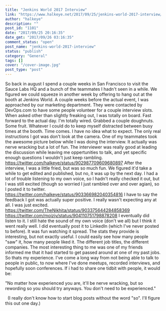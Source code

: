 ```yaml
---
title: "Jenkins World 2017 Interview"
link: "https://www.halkeye.net/2017/09/25/jenkins-world-2017-interview/"
author: "halkeye"
description: ""
post_id: "1101"
date: "2017/09/25 20:16:35"
date_gmt: "2017/09/26 03:16:35"
comment_status: "open"
post_name: "jenkins-world-2017-interview"
status: "publish"
category: "General"
tags: []
cover: "/cover-image.jpg"
post_type: "post"
---
```


So back in august I spend a couple weeks in San Francisco to visit the Sauce Labs HQ and a bunch of the teammates I hadn't seen in a while. We figured we could squeeze in another week by offering to hang out at the booth at Jenkins World. A couple weeks before the actual event, I was approached by our marketing department. They were contacted by DevOps.com to have some people volunteer for a couple interview slots. When asked other than slightly freaking out, I was totally on board. Fast forward to the actual day. I'm totally wired. Grabbed a couple doughnuts. Some fruit. Whatever I could do to keep myself distracted between busy times at the booth. Time comes. I have no idea what to expect. The only real instructions I got was don't look at the camera. One of my teammates took the awesome picture below while I was doing the interview. It actually was nerve wracking but a lot of fun. The interviewer was really good at leading the discussion while leaving me oppertunities to talk, and yet specific enough questions I wouldn't just keep rambling. https://twitter.com/halkeye/status/902987709609680897 After the interview, I was a little fried, but was so much fun. We figured it'd take a while to get edited and published, but no, it was up by the next day. I had a lot of trouble listening to my own voice, so I hadn't really checked it out, but I was still excited (though so worried I just rambled over and over agian), so I posted it to twitter. https://twitter.com/halkeye/status/903366982040354816 I have to say the feedback I got was actually super positive. I really wasn't expecting any at all. I was just excited. https://twitter.com/TheNikhita/status/903375644284858369 https://twitter.com/moizjv/status/904110751798878208 I eventually did listen to it. I still hate the sound of my own voice (don't we all) but I think it went really well. I did eventually post it to LinkedIn (which I've never posted to before). It was fun watching it spread. The stats they provide is interesting, but not exactly useful. I could easily see how many people "saw" it, how many people liked it. The different job titles, the different companies. The most interesting thing to me was one of my friends informed me that it had started to get passed around at one of my past jobs. So thats my experience. I've come a long way from not being able to talk to people in public, to now where I've done meetups, recorded interviews, and hopefully soon conferences. If i had to share one tidbit with people, it would be: 

"No matter how experienced you are, it'll be nerve wracking, but so rewording so you should try anyways. You don't need to be experienced."

  (I really don't know how to start blog posts without the word "so". I'll figure this out one day.)